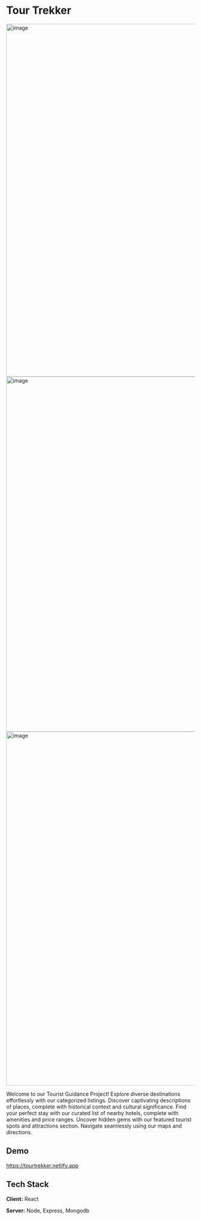 # Tour Trekker

<img width="941" alt="image" src="https://github.com/rdineshbabu2002/Travel_Guidance/assets/90496628/50ea24a1-f26d-4e43-b14c-03dda27f1b6b">
<img width="947" alt="image" src="https://github.com/rdineshbabu2002/Travel_Guidance/assets/90496628/647e4897-9fbf-4ccf-befe-55a62c531477">
<img width="944" alt="image" src="https://github.com/rdineshbabu2002/Travel_Guidance/assets/90496628/b7168032-03ba-40fe-bfe0-57888f61d63b">

Welcome to our Tourist Guidance Project! Explore diverse destinations effortlessly with our categorized listings. Discover captivating descriptions of places, complete with historical context and cultural significance. Find your perfect stay with our curated list of nearby hotels, complete with amenities and price ranges. Uncover hidden gems with our featured tourist spots and attractions section. Navigate seamlessly using our maps and directions.
## Demo

https://tourtrekker.netlify.app


## Tech Stack

**Client:** React

**Server:** Node, Express, Mongodb


